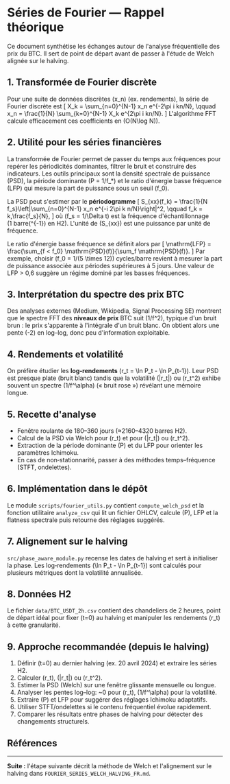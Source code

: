 # Séries de Fourier — Rappel théorique

Ce document synthétise les échanges autour de l'analyse fréquentielle des prix du BTC. Il sert de point de départ avant de passer à l'étude de Welch alignée sur le halving.

## 1. Transformée de Fourier discrète
Pour une suite de données discrètes \(x_n\) (ex. rendements), la série de Fourier discrète est
\[
X_k = \sum_{n=0}^{N-1} x_n e^{-2\pi i kn/N}, \qquad x_n = \frac{1}{N} \sum_{k=0}^{N-1} X_k e^{2\pi i kn/N}.
\]
L'algorithme FFT calcule efficacement ces coefficients en \(O(N\log N)\).

## 2. Utilité pour les séries financières
La transformée de Fourier permet de passer du temps aux fréquences pour repérer les périodicités dominantes, filtrer le bruit et construire des indicateurs. Les outils principaux sont la densité spectrale de puissance (PSD), la période dominante \(P = 1/f_*\) et le ratio d'énergie basse fréquence (LFP) qui mesure la part de puissance sous un seuil \(f_0\).

La PSD peut s'estimer par le **périodogramme**
\[
S_{xx}(f_k) = \frac{1}{N f_s}\left|\sum_{n=0}^{N-1} x_n e^{-i 2\pi k n/N}\right|^2,
\qquad f_k = k\,\frac{f_s}{N},
\]
où \(f_s = 1/\Delta t\) est la fréquence d'échantillonnage (1 barre\(^{-1}\) en H2). L'unité de \(S_{xx}\) est une puissance par unité de fréquence.

Le ratio d'énergie basse fréquence se définit alors par
\[
\mathrm{LFP} = \frac{\sum_{f < f_0} \mathrm{PSD}(f)}{\sum_f \mathrm{PSD}(f)}.
\]
Par exemple, choisir \(f_0 = 1/(5 \times 12)\) cycles/barre revient à mesurer la part de puissance associée aux périodes supérieures à 5 jours. Une valeur de LFP > 0,6 suggère un régime dominé par les basses fréquences.

## 3. Interprétation du spectre des prix BTC
Des analyses externes (Medium, Wikipedia, Signal Processing SE) montrent que le spectre FFT des **niveaux de prix** BTC suit \(1/f^2\), typique d'un bruit brun : le prix s'apparente à l'intégrale d'un bruit blanc. On obtient alors une pente \(-2\) en log–log, donc peu d'information exploitable.

## 4. Rendements et volatilité
On préfère étudier les **log‑rendements** \(r_t = \ln P_t - \ln P_{t-1}\). Leur PSD est presque plate (bruit blanc) tandis que la volatilité \(|r_t|\) ou \(r_t^2\) exhibe souvent un spectre \(1/f^\alpha\) (« bruit rose ») révélant une mémoire longue.

## 5. Recette d'analyse
- Fenêtre roulante de 180–360 jours (≈2160–4320 barres H2).
- Calcul de la PSD via Welch pour \(r_t\) et pour \(|r_t|\) ou \(r_t^2\).
- Extraction de la période dominante \(P\) et du LFP pour orienter les paramètres Ichimoku.
- En cas de non‑stationnarité, passer à des méthodes temps–fréquence (STFT, ondelettes).

## 6. Implémentation dans le dépôt
Le module `scripts/fourier_utils.py` contient `compute_welch_psd` et la fonction utilitaire `analyze_csv` qui lit un fichier OHLCV, calcule \(P\), LFP et la flatness spectrale puis retourne des réglages suggérés.

## 7. Alignement sur le halving
`src/phase_aware_module.py` recense les dates de halving et sert à initialiser la phase. Les log‑rendements \(\ln P_t - \ln P_{t-1}\) sont calculés pour plusieurs métriques dont la volatilité annualisée.

## 8. Données H2
Le fichier `data/BTC_USDT_2h.csv` contient des chandeliers de 2 heures, point de départ idéal pour fixer \(t=0\) au halving et manipuler les rendements \(r_t\) à cette granularité.

## 9. Approche recommandée (depuis le halving)
1. Définir \(t=0\) au dernier halving (ex. 20 avril 2024) et extraire les séries H2.
2. Calculer \(r_t\), \(|r_t|\) ou \(r_t^2\).
3. Estimer la PSD (Welch) sur une fenêtre glissante mensuelle ou longue.
4. Analyser les pentes log–log: ~0 pour \(r_t\), \(1/f^\alpha\) pour la volatilité.
5. Extraire \(P\) et LFP pour suggérer des réglages Ichimoku adaptatifs.
6. Utiliser STFT/ondelettes si le contenu fréquentiel évolue rapidement.
7. Comparer les résultats entre phases de halving pour détecter des changements structurels.

## Références
[^1]: Telmo Subira Rodriguez, "BTC case study: applying basic Digital Signal Processing into financial data", *Medium*, 10 juin 2018. https://medium.com/drill/btc-case-study-applying-basic-digital-signal-processing-into-financial-data-ec34cd47c77b (consulté le 26 août 2025).
[^2]: "Brownian noise", *Wikipedia*. https://en.wikipedia.org/wiki/Brownian_noise (consulté le 26 août 2025).
[^3]: Peter K., « Why does the power spectral density of a random walk fall off as 1/f^2? », *Signal Processing Stack Exchange*. https://dsp.stackexchange.com/q/27566 (consulté le 26 août 2025).

---
**Suite :** l'étape suivante décrit la méthode de Welch et l'alignement sur le halving dans `FOURIER_SERIES_WELCH_HALVING_FR.md`.
